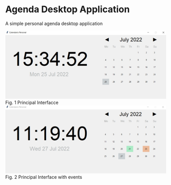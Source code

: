 # Agenda Desktop Application
<p align="justify">A simple personal agenda desktop application</p>
<img width="600px" src = "figs/WhatsApp Image 2022-07-25 at 3.35.08 PM.jpeg">Fig. 1 Principal Interfacce</img>
<img width="600px" src = "figs/WhatsApp Image 2022-07-27 at 11.20.21 AM.jpeg">Fig. 2 Principal Interface with events</img>
